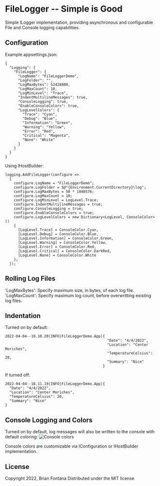 # FileLogger -- Simple is Good
Simple ILogger implementation, providing asynchronous and configurable File and Console logging capabilities.

## Configuration
Example appsettings.json:
```
{
  "Logging": {
    "FileLogger": {
      "LogName": "FileLoggerDemo",
      "LogFolder": "",
      "LogMaxBytes": 52428800,
      "LogMaxCount": 10,
      "LogMinLevel": "Trace",
      "IndentMultilineMessages": true,
      "ConsoleLogging": true,
      "EnableConsoleColors": true,
      "LogLevelColors": {
        "Trace": "Cyan",
        "Debug": "Blue",
        "Information": "Green",
        "Warning": "Yellow",
        "Error": "Red",
        "Critical": "Magenta",
        "None": "White"
      }
    }
  }
}
```
  
Using IHostBuilder:
```
logging.AddFileLogger(configure =>
  {
    configure.LogName = "FileLoggerDemo";
    configure.LogFolder = $@"{Environment.CurrentDirectory}\log";
    configure.LogMaxBytes = 50 * 1048576;
    configure.LogMaxCount = 10;
    configure.LogMinLevel = LogLevel.Trace;
    configure.IndentMultilineMessages = true;
    configure.ConsoleLogging = true;
    configure.EnableConsoleColors = true;
    configure.LogLevelColors = new Dictionary<LogLevel, ConsoleColor>()
    {
      [LogLevel.Trace] = ConsoleColor.Cyan,
      [LogLevel.Debug] = ConsoleColor.Blue,
      [LogLevel.Information] = ConsoleColor.Green,
      [LogLevel.Warning] = ConsoleColor.Yellow,
      [LogLevel.Error] = ConsoleColor.Red,
      [LogLevel.Critical] = ConsoleColor.DarkRed,
      [LogLevel.None] = ConsoleColor.White
    };
  });
```

## Rolling Log Files
'LogMaxBytes': Specify maximum size, in bytes, of each log file.
'LogMaxCount': Specify maximum log count, before overwritting existing log files.

## Indentation
Turned on by default:
```
2022-04-04--18.10.20|INFO|FileLoggerDemo.App|{
                                               "Date": "4/4/2022",
                                               "Location": "Center Moriches",
                                               "TemperatureCelsius": 20,
                                               "Summary": "Nice"
                                             }
```
  
If turned off:
```
2022-04-04--18.11.19|INFO|FileLoggerDemo.App|{
  "Date": "4/4/2022",
  "Location": "Center Moriches",
  "TemperatureCelsius": 20,
  "Summary": "Nice"
}
```

## Console Logging and Colors
Turned on by default, log messages will also be written to the console with default coloring:
![Console colors](https://user-images.githubusercontent.com/41308769/161640636-d0f3ac33-da06-4e6a-80d4-797e443fa89f.png)

Console colors are customizable via IConfiguration or IHostBuilder implementation.

## License
Copyright 2022, Brian Fontana
Distributed under the MIT license
